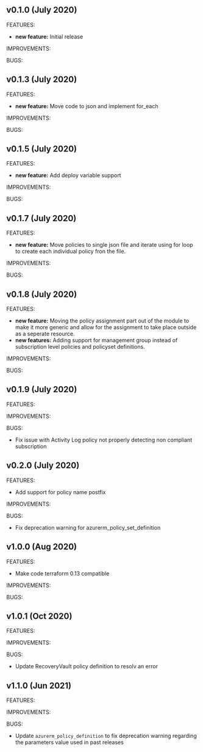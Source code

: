## v0.1.0 (July 2020)

FEATURES: 
* **new feature:**  Initial release

IMPROVEMENTS:

BUGS:

## v0.1.3 (July 2020)

FEATURES: 
* **new feature:**  Move code to json and implement for_each

IMPROVEMENTS:

BUGS:

## v0.1.5 (July 2020)

FEATURES: 
* **new feature:**  Add deploy variable support

IMPROVEMENTS:

BUGS:

## v0.1.7 (July 2020)

FEATURES: 
* **new feature:**  Move policies to single json file and iterate using for loop to create each individual policy fron the file.

IMPROVEMENTS:

BUGS:

## v0.1.8 (July 2020)

FEATURES: 
* **new feature:**  Moving the policy assignment part out of the module to make it more generic and allow for the assignment to take place outside as a seperate resource.
* **new features:** Adding support for management group instead of subscription level policies and policyset definitions.

IMPROVEMENTS:

BUGS:

## v0.1.9 (July 2020)

FEATURES: 

IMPROVEMENTS:

BUGS:

* Fix issue with Activity Log policy not properly detecting non compliant subscription

## v0.2.0 (July 2020)

FEATURES: 

* Add support for policy name postfix

IMPROVEMENTS:

BUGS:

* Fix deprecation warning for azurerm_policy_set_definition

## v1.0.0 (Aug 2020)

FEATURES: 

* Make code terraform 0.13 compatible

IMPROVEMENTS:

BUGS:

## v1.0.1 (Oct 2020)

FEATURES: 

IMPROVEMENTS:

BUGS:

* Update RecoveryVault policy definition to resolv an error

## v1.1.0 (Jun 2021)

FEATURES: 

IMPROVEMENTS:

BUGS:

* Update `azurerm_policy_definition` to fix deprecation warning regarding the parameters value used in past releases